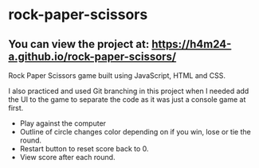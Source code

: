 # rock-paper-scissors

## You can view the project at: https://h4m24-a.github.io/rock-paper-scissors/

Rock Paper Scissors game built using JavaScript, HTML and CSS.

I also practiced and used Git branching in this project when I needed add the UI to the game to separate the code as it was just a console game at first. 

- Play against the computer
- Outline of circle changes color depending on if you win, lose or tie the round.
- Restart button to reset score back to 0.
- View score after each round.